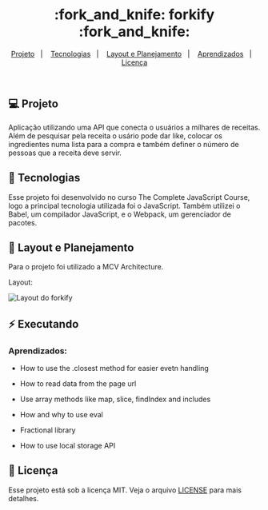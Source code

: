 <h1 align="center">
  :fork_and_knife: forkify :fork_and_knife:
</h1>

<p align="center">
<a href="#-projeto">Projeto</a>&nbsp;&nbsp;&nbsp;|&nbsp;&nbsp;&nbsp;
  <a href="#rocket-tecnologias">Tecnologias</a>&nbsp;&nbsp;&nbsp;|&nbsp;&nbsp;&nbsp;  
  <a href="#-layout">Layout e Planejamento</a>&nbsp;&nbsp;&nbsp;|&nbsp;&nbsp;&nbsp;
  <a href="#zap-executando">Aprendizados</a>&nbsp;&nbsp;&nbsp;|&nbsp;&nbsp;&nbsp;
  <a href="#memo-licença">Licença</a>
</p>

<br>

## 💻 Projeto

Aplicação utilizando uma API que conecta o usuários a milhares de receitas. Além de pesquisar pela receita o usário pode dar like, colocar os ingredientes numa lista para a compra e também definer o número de pessoas que a receita deve servir.

## :rocket: Tecnologias

Esse projeto foi desenvolvido no curso The Complete JavaScript Course, logo a principal tecnologia utilizada foi o JavaScript. Também utilizei o Babel, um compilador JavaScript, e o Webpack, um gerenciador de pacotes.

## 🎨 Layout e Planejamento

Para o projeto foi utilizado a MCV Architecture.

Layout: 

![Layout do forkify]()

## :zap: Executando

### Aprendizados:

- How to use the .closest method for easier evetn handling

- How to read data from the page url

- Use array methods like map, slice, findIndex and includes

- How and why to use eval

- Fractional  library

- How to use local storage API



## :memo: Licença

Esse projeto está sob a licença MIT. Veja o arquivo [LICENSE](LICENSE.md) para mais detalhes.
